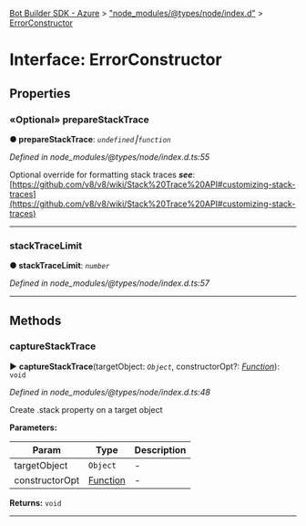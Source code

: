 [Bot Builder SDK - Azure](../README.md) > ["node_modules/@types/node/index.d"](../modules/_node_modules__types_node_index_d_.md) > [ErrorConstructor](../interfaces/_node_modules__types_node_index_d_.errorconstructor.md)



# Interface: ErrorConstructor


## Properties
<a id="preparestacktrace"></a>

### «Optional» prepareStackTrace

**●  prepareStackTrace**:  *`undefined`⎮`function`* 

*Defined in node_modules/@types/node/index.d.ts:55*



Optional override for formatting stack traces
*__see__*: [https://github.com/v8/v8/wiki/Stack%20Trace%20API#customizing-stack-traces](https://github.com/v8/v8/wiki/Stack%20Trace%20API#customizing-stack-traces)





___

<a id="stacktracelimit"></a>

###  stackTraceLimit

**●  stackTraceLimit**:  *`number`* 

*Defined in node_modules/@types/node/index.d.ts:57*





___


## Methods
<a id="capturestacktrace"></a>

###  captureStackTrace

► **captureStackTrace**(targetObject: *`Object`*, constructorOpt?: *[Function](_node_modules__types_node_index_d_.nodejs.global.md#function)*): `void`



*Defined in node_modules/@types/node/index.d.ts:48*



Create .stack property on a target object


**Parameters:**

| Param | Type | Description |
| ------ | ------ | ------ |
| targetObject | `Object`   |  - |
| constructorOpt | [Function](_node_modules__types_node_index_d_.nodejs.global.md#function)   |  - |





**Returns:** `void`





___


